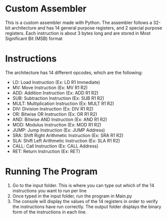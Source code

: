 # Custom Assembler 

This is a custom assembler made with Python. The assembler follows a 32-bit architecture and has 14 general purpose registers, and 2 special purpose registers. Each instruction is about 3 bytes long and are stored in Most Significant Bit (MSB) format 

# Instructions

The architecture has 14 different opcodes, which are the following: 

- LD: Load Instruction (Ex: LD R1 Immediate)
- MV: Move Instruction (Ex: MV R1 R2)
- ADD: Addition Instruction (Ex: ADD R1 R2) 
- SUB: Subtraction Instruction (Ex: SUB R1 R2)
- MULT: Multiplication Instruction (Ex: MULT R1 R2)
- DIV: Division Instruction (Ex: DIV R1 R2)
- OR: Bitwise OR Instruction (Ex: OR R1 R2)
- AND: Bitwise AND Instruction (Ex: AND R1 R2)
- MOD: Modulus Instruction (Ex: MOD R1 R2)
- JUMP: Jump Instruction (Ex: JUMP Address) 
- SRA: Shift Right Arithmetic Instruction (Ex: SRA R1 R2)
- SLA: Shift Left Arithmetic Instruction (Ex: SLA R1 R2)
- CALL: Call Instruction (Ex: CALL Address)
- RET: Return Instruction (Ex: RET) 

# Running The Program

1) Go to the input folder. This is where you can type out which of the 14 instructions you want to run per line
2) Once typed in the input folder, run the program in Main.py
3) The console will display the values of the 14 registers in order to verify the instructions have run correctly. The output folder displays the binary form of the instructions in each line. 
